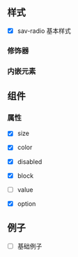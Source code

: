 ## 样式

- [x] sav-radio 基本样式

### 修饰器




### 内嵌元素



## 组件

### 属性

- [x] size
- [x] color
- [x] disabled
- [x] block
- [ ] value
- [x] option


## 例子

- [ ] 基础例子 
